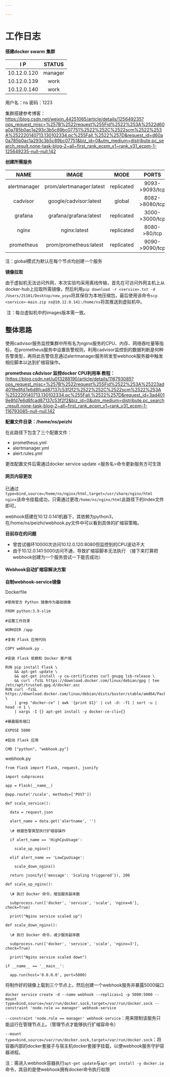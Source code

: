 ```yaml
---

---
```


# 工作日志

**搭建docker swarm** **集群**

|     I P     | STATUS  |
| :---------: | :-----: |
| 10.12.0.120 | manager |
| 10.12.0.139 |  work   |
| 10.12.0.140 |  work   |

用户名：ns         密码：1223

集群搭建参考博客：https://blog.csdn.net/weixin_44251065/article/details/125649235?ops_request_misc=%257B%2522request%255Fid%2522%253A%2522d60a0a785b0ac1a293c3b5c89bc07751%2522%252C%2522scm%2522%253A%252220140713.130102334.pc%255Fall.%2522%257D&request_id=d60a0a785b0ac1a293c3b5c89bc07751&biz_id=0&utm_medium=distribute.pc_search_result.none-task-blog-2~all~first_rank_ecpm_v1~rank_v31_ecpm-1-125649235-null-null.142

**创建所需服务**

|     NAME     |          IMAGE           |    MODE    |     PORTS      |
| :----------: | :----------------------: | :--------: | :------------: |
| alertmanager | prom/alertmanager:latest | replicated | 9093->9093/tcp |
|   cadvisor   |  google/cadvisor:latest  |   global   | 8082->8080/tcp |
|   grafana    |  grafana/grafana:latest  | replicated | 3000->3000/tcp |
|    nginx     |       nginx:latest       | replicated |  8080->80/tcp  |
|  prometheus  |  prom/prometheus:latest  | replicated | 9090->9090/tcp |

注：global模式为默认在每个节点均创建一个服务

**镜像拉取**

​	由于虚拟机无法访问外网，本次实验均采用离线传输，首先在可访问外网主机上从docker-hub上拉取所需镜像，然后利用`pip download -r <service>.txt -d /Users/25101/Desktop/new_yoyo`将其保存为本地压缩包，最后使用该命令`scp <service>-main.zip ns@10.12.0.141:/home/ns`将其推送到虚拟机中。

​		注：每台虚拟机中的images版本需一致。

## 整体思路

​	使用cadvisor服务监控集群中所有名为nginx服务的CPU、内存、网络吞吐量等指标，在prometheus服务中设置告警规则，利用cadvisor监控到的数据判断是何种告警类型，再将此告警信息通过alertmanager服务转发至webhook服务器中触发相应脚本以达到扩缩容操作。

**prometheus cAdvisor 监控docker CPU利用率 教程：**[https://blog.csdn.net/u013288190/article/details/116793085?ops_request_misc=%257B%2522request%255Fid%2522%253A%25223ad4019e8fd7e6d8fcad87137c53f2f2%2522%252C%2522scm%2522%253A%252220140713.130102334.pc%255Fall.%2522%257D&request_id=3ad4019e8fd7e6d8fcad87137c53f2f2&biz_id=0&utm_medium=distribute.pc_search_result.none-task-blog-2~all~first_rank_ecpm_v1~rank_v31_ecpm-1-116793085-null-null.142

**配置文件目录：/home/ns/peizhi**

在此路径下包含了三个配置文件：

- prometheus.yml    
- alertmanager.yml
- alert.rules.yml

更改配置文件后需通过docker service update <服务名>命令更新服务方可生效

#### 网页内容更改

已通过`type=bind,source=/home/ns/nginx/html,target=/usr/share/nginx/html nginx`该命令挂载成功，只需通过更改`/home/ns/nginx/html`此路径下的index文件即可。

webhook搭建在10.12.0.141机器下，其依赖为python3，在/home/ns/peizhi/webhook.py文件中可以看到具体的扩缩容策略。

**目前存在的问题**

- 曾尝试循环10000次访问10.12.0.120:8080但监控到的CPU波动不大
- 由于10.12.0.141:5000访问不通，导致扩缩容脚本无法执行   （接下来打算把webhook创建为一个服务尝试一下能否成功）

#### Webhook自动扩缩容解决方案

**自制webhook-service镜像**

Dockerfile

```
#使用官方 Python 镜像作为基础镜像

FROM python:3.9-slim

#设置工作目录

WORKDIR /app

#复制 Flask 应用代码

COPY webhook.py .

#安装 Flask 依赖和 Docker 客户端

RUN pip install Flask \
    && apt-get update \
    && apt-get install -y ca-certificates curl gnupg lsb-release \
    && curl -fsSL https://download.docker.com/linux/debian/gpg | tee /etc/apt/trusted.gpg.d/docker.asc
RUN curl -fsSL https://download.docker.com/linux/debian/dists/buster/stable/amd64/Packages \
    | grep "docker-ce" | awk '{print $1}' | cut -d: -f1 | sort -u | head -n 1 \
    | xargs -I {} apt-get install -y docker-ce-cli={} 

#暴露服务端口

EXPOSE 5000

#启动 Flask 应用

CMD ["python", "webhook.py"]
```

webhook.py

```
from flask import Flask, request, jsonify

import subprocess

app = Flask(__name__)

@app.route('/scale', methods=['POST'])

def scale_service():

  data = request.json

  alert_name = data.get('alertname', '')

  \# 根据告警类型执行扩缩容操作

  if alert_name == 'HighCpuUsage':

​    scale_up_nginx()

  elif alert_name == 'LowCpuUsage':

​    scale_down_nginx()

  return jsonify({'message': 'Scaling triggered'}), 200

def scale_up_nginx():

  \# 执行 Docker 命令，增加服务副本数

  subprocess.run(['docker', 'service', 'scale', 'nginx=6'], check=True)

  print("Nginx service scaled up")

def scale_down_nginx():

  \# 执行 Docker 命令，减少服务副本数

  subprocess.run(['docker', 'service', 'scale', 'nginx=3'], check=True)

  print("Nginx service scaled down")

if __name__ == '__main__':

  app.run(host='0.0.0.0', port=5000)
```

将制作好的镜像上载到三个节点上，然后创建一个webhook服务并暴露5000端口

```
docker service create -d --name webhook --replicas=1 -p 5000:5000 --mount type=bind,source=/var/run/docker.sock,target=/var/run/docker.sock --constraint 'node.role == manager' webhook-service
```

`--constraint 'node.role == manager' webhook-service`：用来限制该服务只能运行在管理节点上。（管理节点才能够执行扩缩容命令）

`--mount type=bind,source=/var/run/docker.sock,target=/var/run/docker.sock`：将容器内部的docker套接子与宿主机docker套接字挂载，以便webhook服务守护容器进程。

注：需进入webhook容器执行`apt-get update`与`apt-get install -y docker.io`命令，其目的是使webhook拥有docker命令执行权限